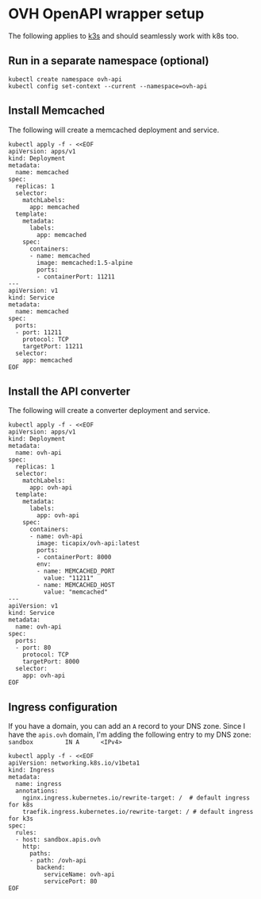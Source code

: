 # OVH OpenAPI wrapper setup

The following applies to [k3s](https://k3s.io/) and should seamlessly work with k8s too.

## Run in a separate namespace (optional)

```shell
kubectl create namespace ovh-api
kubectl config set-context --current --namespace=ovh-api
```

## Install Memcached

The following will create a memcached deployment and service.

```shell
kubectl apply -f - <<EOF
apiVersion: apps/v1
kind: Deployment
metadata:
  name: memcached
spec:
  replicas: 1
  selector:
    matchLabels:
      app: memcached
  template:
    metadata:
      labels:
        app: memcached
    spec:
      containers:
      - name: memcached
        image: memcached:1.5-alpine
        ports:
        - containerPort: 11211
---
apiVersion: v1
kind: Service
metadata:
  name: memcached
spec:
  ports:
  - port: 11211
    protocol: TCP
    targetPort: 11211
  selector:
    app: memcached
EOF
```

## Install the API converter

The following will create a converter deployment and service.


```shell
kubectl apply -f - <<EOF
apiVersion: apps/v1
kind: Deployment
metadata:
  name: ovh-api
spec:
  replicas: 1
  selector:
    matchLabels:
      app: ovh-api
  template:
    metadata:
      labels:
        app: ovh-api
    spec:
      containers:
      - name: ovh-api
        image: ticapix/ovh-api:latest
        ports:
        - containerPort: 8000
        env:
        - name: MEMCACHED_PORT
          value: "11211"
        - name: MEMCACHED_HOST
          value: "memcached"
---
apiVersion: v1
kind: Service
metadata:
  name: ovh-api
spec:
  ports:
  - port: 80
    protocol: TCP
    targetPort: 8000
  selector:
    app: ovh-api
EOF
```

## Ingress configuration

If you have a domain, you can add an `A` record to your DNS zone.
Since I have the `apis.ovh` domain, I'm adding the following entry to my DNS zone: `sandbox         IN A      <IPv4>`


```shell
kubectl apply -f - <<EOF
apiVersion: networking.k8s.io/v1beta1
kind: Ingress
metadata:
  name: ingress
  annotations:
    nginx.ingress.kubernetes.io/rewrite-target: /  # default ingress for k8s
    traefik.ingress.kubernetes.io/rewrite-target: / # default ingress for k3s
spec:
  rules:
  - host: sandbox.apis.ovh
    http:
      paths:
      - path: /ovh-api
        backend:
          serviceName: ovh-api
          servicePort: 80
EOF
```

